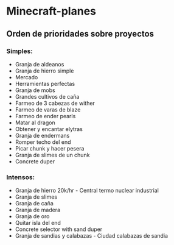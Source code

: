 # Minecraft-planes
 
## Orden de prioridades sobre proyectos

### Simples:
 - Granja de aldeanos
 - Granja de hierro simple
 - Mercado
 - Herramientas perfectas
 - Granja de mobs
 - Grandes cultivos de caña
 - Farmeo de 3 cabezas de wither
 - Farmeo de varas de blaze
 - Farmeo de ender pearls
 - Matar al dragon
 - Obtener y encantar elytras
 - Granja de endermans
 - Romper techo del end
 - Picar chunk y hacer pesera
 - Granja de slimes de un chunk
 - Concrete duper

### Intensos:
 - Granja de hierro 20k/hr - Central termo nuclear industrial
 - Granja de slimes
 - Granja de caña
 - Granja de madera
 - Granja de oro
 - Quitar isla del end
 - Concrete selector with sand duper
 - Granja de sandias y calabazas - Ciudad calabazas de sandia